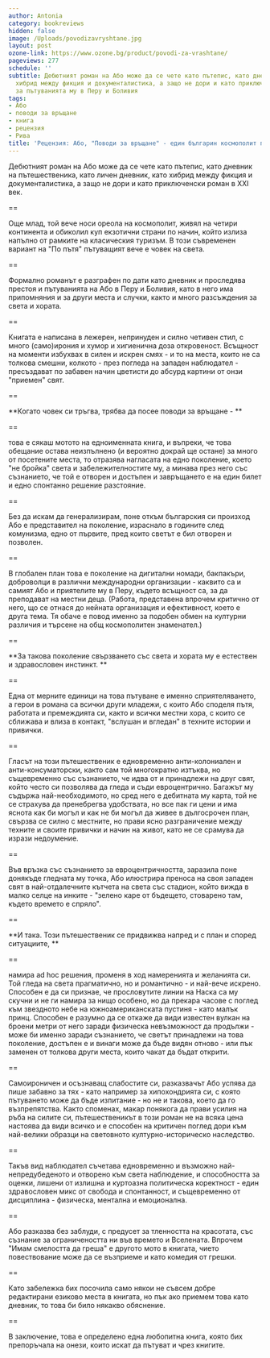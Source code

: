 ```yaml
---
author: Antonia
category: bookreviews
hidden: false
image: /Uploads/povodizavryshtane.jpg
layout: post
ozone-link: https://www.ozone.bg/product/povodi-za-vrashtane/
pageviews: 277
schedule: ''
subtitle: Дебютният роман на Або може да се чете като пътепис, като дневник, като
  хибрид между фикция и документалистика, а защо не дори и като приключенски роман
  за пътуванията му в Перу и Боливия
tags:
- Або
- поводи за връщане
- книга
- рецензия
- Рива
title: 'Рецензия: Або, "Поводи за връщане" - един българин космополит по пътя'
---
```


Дебютният роман на Або може да се чете като пътепис, като дневник на пътешественика, като личен дневник, като хибрид между фикция и документалистика, а защо не дори и като приключенски роман в XXI век. 

\==

Още млад, той вече носи ореола на космополит, живял на четири континента и обиколил куп екзотични страни по начин, който излиза напълно от рамките на класическия туризъм. В този съвременен вариант на "По пътя" пътуващият вече е човек на света.  

\==

Формално романът е разграфен по дати като дневник и проследява престоя и пътуванията на Або в Перу и Боливия, като в него има припомняния и за други места и случки, както и много разсъждения за света и хората. 

\==

Книгата е написана в лежерен, непринуден и силно четивен стил, с много (само)ирония и хумор и хигиенична доза откровеност. Всъщност на моменти избухвах в силен и искрен смях - и то на места, които не са толкова смешни, колкото - през погледа на западен наблюдател - пресъздават по забавен начин цветисти до абсурд картини от онзи "приемен" свят. 

\==

**Когато човек си тръгва, трябва да посее поводи за връщане - **

\==

това е сякаш мотото на едноименната книга, и въпреки, че това обещание остава неизпълнено (и вероятно докрай ще остане) за много от посетените места, то отразява нагласата на едно поколение, което "не бройка" света и забележителностите му, а минава през него със съзнанието, че той е отворен и достъпен и завръщането е на един билет и едно спонтанно решение разстояние. 

\==

Без да искам да генерализирам, поне откъм българския си произход Або е представител на поколение, израснало в годините след комунизма, едно от първите, пред които светът е бил отворен и позволен. 

\==

В глобален план това е поколение на дигитални номади, бакпакъри, доброволци в различни международни организации - каквито са и самият Або и приятелите му в Перу, където всъщност са, за да преподават на местни деца. (Работа, представена впрочем критично от него, що се отнася до нейната организация и ефективност, което е друга тема. Тя обаче е повод именно за подобен обмен на културни различия и търсене на общ космополитен знаменател.)

\==

**За такова поколение свързването със света и хората му е естествен и здравословен инстинкт.  **

\==

Една от мерните единици на това пътуване е именно сприятеляването, а герои в романа са всички други младежи, с които Або споделя пътя, работата и премеждията си, както и всички местни хора, с които се сближава и влиза в контакт, "вслушан и вгледан" в техните истории и привички. 

\==

Гласът на този пътешественик е едновременно анти-колониален и анти-консуматорски, както сам той многократно изтъква, но същевременно със съзнанието, че идва от и принадлежи на друг свят, който често си позволява да гледа и съди евроцентрично. Багажът му съдържа най-необходимото, но сред него е дебитната му карта, той не се страхува да пренебрегва удобствата, но все пак ги цени и има яснота как би могъл и как не би могъл да живее в дългосрочен план, свързва се силно с местните, но прави ясно разграничение между техните и своите привички и начин на живот, като не се срамува да изрази недоумение. 

\==

Във връзка със съзнанието за евроцентричността, заразила поне донякъде гледната му точка, Або илюстрира преноса на своя западен свят в най-отдалечните кътчета на света със стадион, който вижда в малко селце на инките - "зелено каре от бъдещето, стоварено там, където времето е спряло".

\== 

**И така. Този пътешественик се придвижва напред и с план и според ситуациите, **

\==

намира ad hoc решения, променя в ход намеренията и желанията си. Той гледа на света прагматично, но и романтично - и най-вече искрено. Способен е да си признае, че прословутите линии на Наска са му скучни и не ги намира за нищо особено, но да прекара часове с поглед към звездното небе на южноамериканската пустиня - като малък принц. Способен е разумно да се откаже да види известен вулкан на броени метри от него заради физическа невъзможност да продължи - може би именно заради съзнанието, че светът принадлежи на това поколение, достъпен е и винаги може да бъде видян отново - или пък заменен от толкова други места, които чакат да бъдат открити. 

\==

Самоироничен и осъзнаващ слабостите си, разказвачът Або успява да пише забавно за тях - като например за хипохондрията си, с която пътуването може да бъде изпитание - но не и такова, което да го възпрепятства. Както споменах, макар понякога да прави усилия на ръба на силите си, пътешественикът в този роман не на всяка цена настоява да види всичко и е способен на критичен поглед дори към най-велики образци на световното културно-историческо наследство.

\==

Такъв вид наблюдател съчетава едновременно и възможно най-непредубеденото и отворено към света наблюдение, и способността за оценки, лишени от излишна и куртоазна политическа коректност - един здравословен микс от свобода и спонтанност, и същевременно от дисциплина - физическа, ментална и емоционална.

\==

Або разказва без заблуди, с предусет за тленността на красотата, със съзнание за ограничеността ни във времето и Вселената. Впрочем "Имам смелостта да греша" е другото мото в книгата, чието повествование може да се възприеме и като комедия от грешки. 

\==

Като забележка бих посочила само някои не съвсем добре редактирани езиково места в книгата, но пък ако приемем това като дневник, то това би било някакво обяснение. 

\==

В заключение, това е определено една любопитна книга, която бих препоръчала на онези, които искат да пътуват и чрез книгите.